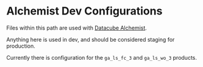# Alchemist Dev Configurations

Files within this path are used with [Datacube Alchemist](https://github.com/opendatacube/datacube-alchemist/).

Anything here is used in dev, and should be considered staging for production. 

Currently there is configuration for the `ga_ls_fc_3` and `ga_ls_wo_3` products.
